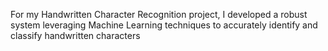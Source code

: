 For my Handwritten Character Recognition project, I developed a robust system leveraging Machine Learning techniques to accurately identify and classify handwritten characters
